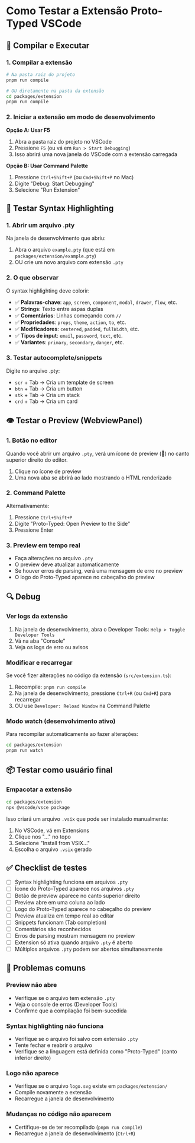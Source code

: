 # Como Testar a Extensão Proto-Typed VSCode

## 🚀 Compilar e Executar

### 1. Compilar a extensão
```bash
# Na pasta raiz do projeto
pnpm run compile

# OU diretamente na pasta da extensão
cd packages/extension
pnpm run compile
```

### 2. Iniciar a extensão em modo de desenvolvimento

**Opção A: Usar F5**
1. Abra a pasta raiz do projeto no VSCode
2. Pressione `F5` (ou vá em `Run > Start Debugging`)
3. Isso abrirá uma nova janela do VSCode com a extensão carregada

**Opção B: Usar Command Palette**
1. Pressione `Ctrl+Shift+P` (ou `Cmd+Shift+P` no Mac)
2. Digite "Debug: Start Debugging"
3. Selecione "Run Extension"

## 🎨 Testar Syntax Highlighting

### 1. Abrir um arquivo .pty
Na janela de desenvolvimento que abriu:
1. Abra o arquivo `example.pty` (que está em `packages/extension/example.pty`)
2. OU crie um novo arquivo com extensão `.pty`

### 2. O que observar
O syntax highlighting deve colorir:
- ✅ **Palavras-chave**: `app`, `screen`, `component`, `modal`, `drawer`, `flow`, etc.
- ✅ **Strings**: Texto entre aspas duplas
- ✅ **Comentários**: Linhas começando com `//`
- ✅ **Propriedades**: `props`, `theme`, `action`, `to`, etc.
- ✅ **Modificadores**: `centered`, `padded`, `fullWidth`, etc.
- ✅ **Tipos de input**: `email`, `password`, `text`, etc.
- ✅ **Variantes**: `primary`, `secondary`, `danger`, etc.

### 3. Testar autocomplete/snippets
Digite no arquivo .pty:
- `scr` + Tab → Cria um template de screen
- `btn` + Tab → Cria um button
- `stk` + Tab → Cria um stack
- `crd` + Tab → Cria um card

## 👁️ Testar o Preview (WebviewPanel)

### 1. Botão no editor
Quando você abrir um arquivo `.pty`, verá um ícone de preview (📄) no canto superior direito do editor.

1. Clique no ícone de preview
2. Uma nova aba se abrirá ao lado mostrando o HTML renderizado

### 2. Command Palette
Alternativamente:
1. Pressione `Ctrl+Shift+P`
2. Digite "Proto-Typed: Open Preview to the Side"
3. Pressione Enter

### 3. Preview em tempo real
- Faça alterações no arquivo `.pty`
- O preview deve atualizar automaticamente
- Se houver erros de parsing, verá uma mensagem de erro no preview
- O logo do Proto-Typed aparece no cabeçalho do preview

## 🔍 Debug

### Ver logs da extensão
1. Na janela de desenvolvimento, abra o Developer Tools: `Help > Toggle Developer Tools`
2. Vá na aba "Console"
3. Veja os logs de erro ou avisos

### Modificar e recarregar
Se você fizer alterações no código da extensão (`src/extension.ts`):
1. Recompile: `pnpm run compile`
2. Na janela de desenvolvimento, pressione `Ctrl+R` (ou `Cmd+R`) para recarregar
3. OU use `Developer: Reload Window` na Command Palette

### Modo watch (desenvolvimento ativo)
Para recompilar automaticamente ao fazer alterações:
```bash
cd packages/extension
pnpm run watch
```

## 📦 Testar como usuário final

### Empacotar a extensão
```bash
cd packages/extension
npx @vscode/vsce package
```

Isso criará um arquivo `.vsix` que pode ser instalado manualmente:
1. No VSCode, vá em Extensions
2. Clique nos "..." no topo
3. Selecione "Install from VSIX..."
4. Escolha o arquivo `.vsix` gerado

## ✅ Checklist de testes

- [ ] Syntax highlighting funciona em arquivos `.pty`
- [ ] Ícone do Proto-Typed aparece nos arquivos `.pty`
- [ ] Botão de preview aparece no canto superior direito
- [ ] Preview abre em uma coluna ao lado
- [ ] Logo do Proto-Typed aparece no cabeçalho do preview
- [ ] Preview atualiza em tempo real ao editar
- [ ] Snippets funcionam (Tab completion)
- [ ] Comentários são reconhecidos
- [ ] Erros de parsing mostram mensagem no preview
- [ ] Extension só ativa quando arquivo `.pty` é aberto
- [ ] Múltiplos arquivos `.pty` podem ser abertos simultaneamente

## 🐛 Problemas comuns

### Preview não abre
- Verifique se o arquivo tem extensão `.pty`
- Veja o console de erros (Developer Tools)
- Confirme que a compilação foi bem-sucedida

### Syntax highlighting não funciona
- Verifique se o arquivo foi salvo com extensão `.pty`
- Tente fechar e reabrir o arquivo
- Verifique se a linguagem está definida como "Proto-Typed" (canto inferior direito)

### Logo não aparece
- Verifique se o arquivo `logo.svg` existe em `packages/extension/`
- Compile novamente a extensão
- Recarregue a janela de desenvolvimento

### Mudanças no código não aparecem
- Certifique-se de ter recompilado (`pnpm run compile`)
- Recarregue a janela de desenvolvimento (`Ctrl+R`)

